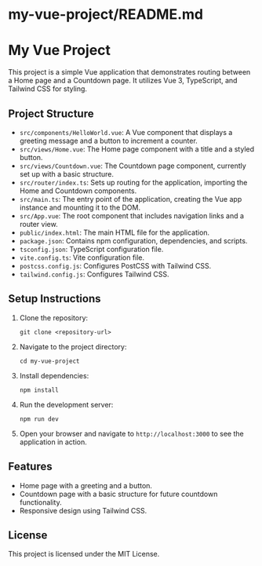 # my-vue-project/README.md

# My Vue Project

This project is a simple Vue application that demonstrates routing between a Home page and a Countdown page. It utilizes Vue 3, TypeScript, and Tailwind CSS for styling.

## Project Structure

- `src/components/HelloWorld.vue`: A Vue component that displays a greeting message and a button to increment a counter.
- `src/views/Home.vue`: The Home page component with a title and a styled button.
- `src/views/Countdown.vue`: The Countdown page component, currently set up with a basic structure.
- `src/router/index.ts`: Sets up routing for the application, importing the Home and Countdown components.
- `src/main.ts`: The entry point of the application, creating the Vue app instance and mounting it to the DOM.
- `src/App.vue`: The root component that includes navigation links and a router view.
- `public/index.html`: The main HTML file for the application.
- `package.json`: Contains npm configuration, dependencies, and scripts.
- `tsconfig.json`: TypeScript configuration file.
- `vite.config.ts`: Vite configuration file.
- `postcss.config.js`: Configures PostCSS with Tailwind CSS.
- `tailwind.config.js`: Configures Tailwind CSS.

## Setup Instructions

1. Clone the repository:
   ```
   git clone <repository-url>
   ```

2. Navigate to the project directory:
   ```
   cd my-vue-project
   ```

3. Install dependencies:
   ```
   npm install
   ```

4. Run the development server:
   ```
   npm run dev
   ```

5. Open your browser and navigate to `http://localhost:3000` to see the application in action.

## Features

- Home page with a greeting and a button.
- Countdown page with a basic structure for future countdown functionality.
- Responsive design using Tailwind CSS.

## License

This project is licensed under the MIT License.